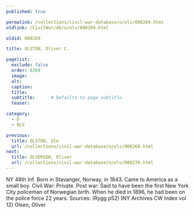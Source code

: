 ```yaml
---
published: true

permalink: /collections/civil-war-database/o/ols/008269.html
oldlink: /CivilWar/db/o/ols/008269.html

oldid: 008269

title: OLSTON, Oliver C.

pagelist:
  exclude: false
  order: 8269
  image: 
  alt:
  caption:
  title:
  subtitle:      # Defaults to page subtitle
  teaser:

category: 
  - O 
  - OLS

previous:
  title: OLSTON, Ole
  url: /collections/civil-war-database/o/ols/008268.html  
next:
  title: OLVERSEN, Oliver
  url: /collections/civil-war-database/o/olv/008270.html   
---
```

NY 48th Inf. Born in Stavanger, Norway, in 1843. Came to America as a small boy. Civil War: Private. Post war: Said to have been the first New York City policeman of Norwegian birth. When he died in 1896, he had been on the police force 22 years. Sources: (Rygg p52) (NY Archives CW Index vol 12) &#147;Olsen, Oliver&#148;